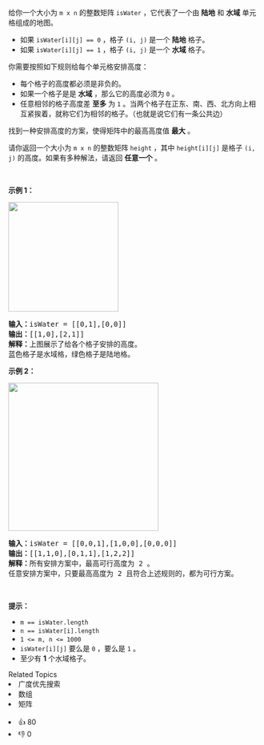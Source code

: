 <p>给你一个大小为 <code>m x n</code> 的整数矩阵 <code>isWater</code> ，它代表了一个由 <strong>陆地</strong> 和 <strong>水域</strong> 单元格组成的地图。</p>

<ul>
	<li>如果 <code>isWater[i][j] == 0</code> ，格子 <code>(i, j)</code> 是一个 <strong>陆地</strong> 格子。</li>
	<li>如果 <code>isWater[i][j] == 1</code> ，格子 <code>(i, j)</code> 是一个 <strong>水域</strong> 格子。</li>
</ul>

<p>你需要按照如下规则给每个单元格安排高度：</p>

<ul>
	<li>每个格子的高度都必须是非负的。</li>
	<li>如果一个格子是是 <strong>水域</strong> ，那么它的高度必须为 <code>0</code> 。</li>
	<li>任意相邻的格子高度差 <strong>至多</strong> 为 <code>1</code> 。当两个格子在正东、南、西、北方向上相互紧挨着，就称它们为相邻的格子。（也就是说它们有一条公共边）</li>
</ul>

<p>找到一种安排高度的方案，使得矩阵中的最高高度值 <strong>最大</strong> 。</p>

<p>请你返回一个大小为 <code>m x n</code> 的整数矩阵 <code>height</code> ，其中 <code>height[i][j]</code> 是格子 <code>(i, j)</code> 的高度。如果有多种解法，请返回 <strong>任意一个</strong> 。</p>

<p> </p>

<p><strong>示例 1：</strong></p>

<p><strong><img alt="" src="https://assets.leetcode.com/uploads/2021/01/10/screenshot-2021-01-11-at-82045-am.png" style="width: 220px; height: 219px;" /></strong></p>

<pre>
<b>输入：</b>isWater = [[0,1],[0,0]]
<b>输出：</b>[[1,0],[2,1]]
<b>解释：</b>上图展示了给各个格子安排的高度。
蓝色格子是水域格，绿色格子是陆地格。
</pre>

<p><strong>示例 2：</strong></p>

<p><strong><img alt="" src="https://assets.leetcode.com/uploads/2021/01/10/screenshot-2021-01-11-at-82050-am.png" style="width: 300px; height: 296px;" /></strong></p>

<pre>
<b>输入：</b>isWater = [[0,0,1],[1,0,0],[0,0,0]]
<b>输出：</b>[[1,1,0],[0,1,1],[1,2,2]]
<b>解释：</b>所有安排方案中，最高可行高度为 2 。
任意安排方案中，只要最高高度为 2 且符合上述规则的，都为可行方案。
</pre>

<p> </p>

<p><strong>提示：</strong></p>

<ul>
	<li><code>m == isWater.length</code></li>
	<li><code>n == isWater[i].length</code></li>
	<li><code>1 <= m, n <= 1000</code></li>
	<li><code>isWater[i][j]</code> 要么是 <code>0</code> ，要么是 <code>1</code> 。</li>
	<li>至少有 <strong>1</strong> 个水域格子。</li>
</ul>
<div><div>Related Topics</div><div><li>广度优先搜索</li><li>数组</li><li>矩阵</li></div></div><br><div><li>👍 80</li><li>👎 0</li></div>